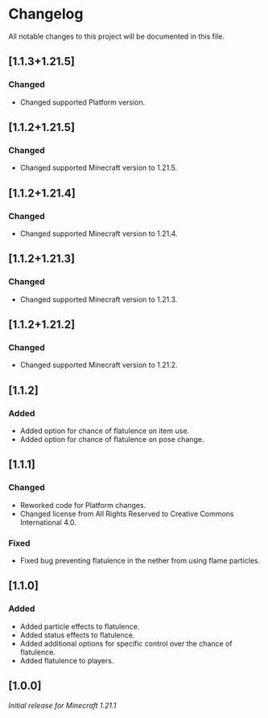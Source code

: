 # Changelog

All notable changes to this project will be documented in this file.

## [1.1.3+1.21.5]

### Changed

- Changed supported Platform version.

## [1.1.2+1.21.5]

### Changed

- Changed supported Minecraft version to 1.21.5.

## [1.1.2+1.21.4]

### Changed

- Changed supported Minecraft version to 1.21.4.

## [1.1.2+1.21.3]

### Changed

- Changed supported Minecraft version to 1.21.3.

## [1.1.2+1.21.2]

### Changed

- Changed supported Minecraft version to 1.21.2.

## [1.1.2]

### Added

- Added option for chance of flatulence on item use.
- Added option for chance of flatulence on pose change.

## [1.1.1]

### Changed

- Reworked code for Platform changes.
- Changed license from All Rights Reserved to Creative Commons International 4.0.

### Fixed

- Fixed bug preventing flatulence in the nether from using flame particles.

## [1.1.0]

### Added

- Added particle effects to flatulence.
- Added status effects to flatulence.
- Added additional options for specific control over the chance of flatulence.
- Added flatulence to players.

## [1.0.0]

_Initial release for Minecraft 1.21.1_